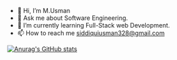 - 👋 Hi, I’m M.Usman
- 👀 Ask me about Software Engineering.
- 🌱 I’m currently learning Full-Stack web Development.
- 📫 How to reach me siddiquiusman328@gmail.com

<!---
usman-90/usman-90 is a ✨ special ✨ repository because its `README.md` (this file) appears on your GitHub profile.
You can click the Preview link to take a look at your changes.
--->
[![Anurag's GitHub stats](https://github-readme-stats.vercel.app/api?username=usman-90)](https://github.com/anuraghazra/github-readme-stats)
